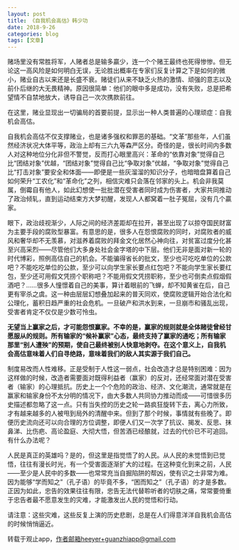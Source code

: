 ```yaml
---
layout: post
title: 《自我机会高估》韩少功
date: 2018-9-26
categories: blog
tags: [文章]
---
```


赌场里没有常胜将军，人赌者总是输多贏少，连一个个赌王最终也死得惨惨。但无论这一高风险是如何明白无误，无论胜出概率在专家们反复计算之下是如何的微小，赌业自古以来还是长盛不衰。赌徒们从来不缺乏火热的激情、顽强的意志以及前仆后继的大无畏精神。原因很简单：他们的眼中多是成功，没有失败，总是把希望情不自禁地放大，诱导自己一次次携款前往。

在这里，赌业显现出一切骗局的首要前提，显示出一种人类普遍的心理顽症：自我机会高估。

自我机会高估不仅支撑赌业，也是诸多强权和罪恶的基础。“文革”那些年，人们虽然经济状况大体平等，政治上却有三六九等森严区分。奇怪的是，很长时间内多数人对这种地位分化非但不警觉，反而打心眼里高兴：革命的“依靠对象”觉得自己比“团结对象”优越，“团结对象”觉得自己比“争取对象”优越，“争取对象”觉得自己比“打击对象”要安全和体面——即便是一些灰溜溜的知识分子，也暗暗盘算着自己如何荣升“工农化”和“革命化”之列，相信灾难只会落在邻家的头上。机会非我莫属，倒霉自有他人，如此幻想使一批批潜在受害者同时成为伤害者，大家共同推动了政治倾轧，直到运动结束方大梦初醒，发现人人都窝着一肚子冤屈，没有几个贏家。

眼下，政治歧视渐少，人际之间的经济差距却在拉开，甚至出现了以掠夺国民财富为主要手段的腐败型暴富。有意思的是，很多人在怨恨腐败的同时，对腐败者的威风和奢华却不无羡慕，对滋养着腐败的拜金文化居然心神向往，对贫富过度分化甚至兴高采烈——尽管他们大多身处社会金字塔的中下层。他们无非是面对新一轮的时代博彩，照例高估自己的机会。不能骗得省长的批文，至少也可吃吃单位的公款吧？不能吃吃单位的公款，至少可以向学生家长要点红包吧？不能向学生家长要红包，至少还可用假文凭捞个职称吧？不能用假文凭捞职称，至少也可倒卖点假烟假酒吧？……很多人憧憬着自己的美事，算计着眼前的飞蝉，却不知黄雀在后，自己更有宰杀之虞。这一种由层层幻想叠加起来的普天同欢，使腐败逻辑开始合法化和公理化，蓄积日趋严重的社会危机。一旦破产和洪水到来，一旦崩市和骚乱出现，受害者肯定不仅仅是少数可怜虫。

**无望当上赢家之后，才可能怨恨赢家。不幸的是，赢家的规则就是全体赌徒曾经甘愿服从的规则。所有输家的“候补赢家”心态，最终支持了赢家的通吃；所有输家那里“别人遭殃”的预期，使自己最终被别人快意地剥夺。在这个意义上，自我机会高估意味着人们自寻绝路，意味着我们的敌人其实源于我们自己。**

制度易改而人性难移。正是受制于人性这一弱点，社会改造才总是特别困难：因为这样做的时候，改造者需要面对既得利益者（赢家）的反对，还经常面对潜在受害者（输家）的心理抵抗。历史上一个个危险的政治、经济、文化潮流，通常就是在赢家和输家身份不太分明的情况下，由大多数人共同协力推动而成——可惜很多历史描述都忽略了这一点。只有当失控的历史之轮一路疯狂旋转下去，离心力所致，才有越来越多的人被甩到局外的清醒中来。但到了那个时候，事情就有些晚了。即便历史流向还可以向合理的方位调整，即便人们又一次学了抗议、揭发、反思、抹鼻涕、比伤疤、高论盈庭、大彻大悟，但苦酒已经酿就，过去的代价已不可追回。有什么办法呢？

人民是真正的英雄吗？是的，但这里是指觉悟了的人民。从人民的未觉悟到已觉悟，往往有漫长时光，有一个受害面逐渐扩大的过程。在这种变化到来之前，人民——至少是人民中的多数——也常常充当自掘陷阱的帮凶，使有识之士非常为难。因为能够“学而知之”（孔子语）的毕竟不多，“困而知之”（孔子语）的才是多数。正因为如此，忠告的效果往往有限，忠告无法代替聆听者的切肤之痛，常常要倚重于忠告者最不愿意发生的灾难，才能激发出人民的觉悟和行动。

请注意：这些灾难，这些反复上演的历史悲剧，总是在人们得意洋洋自我机会高估的时候悄悄逼近。

转载于观止app，作者邮箱heeyer+guanzhiapp@gmail.com

